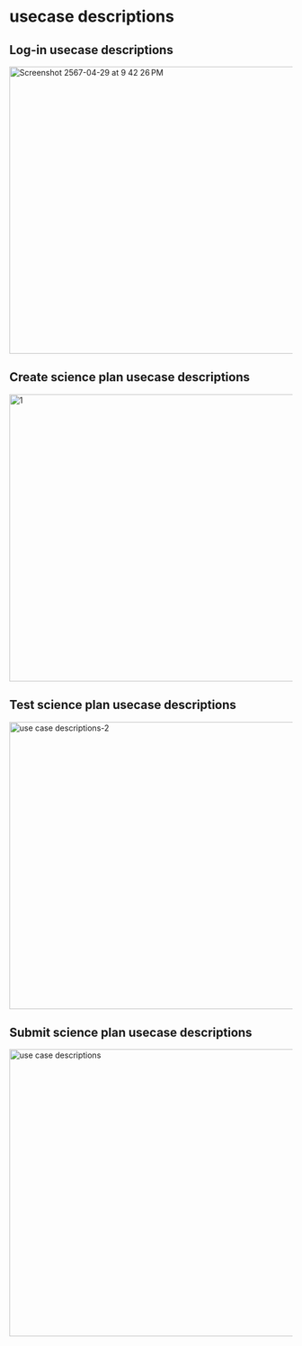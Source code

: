 # usecase descriptions
## Log-in usecase descriptions
<img width="510" alt="Screenshot 2567-04-29 at 9 42 26 PM" src="https://github.com/ICT-Mahidol/Gemini-2023/assets/142560618/9816badc-b83c-4eb6-96fe-4171203ed146">

## Create science plan usecase descriptions
<img width="510" alt="1" src="https://github.com/ICT-Mahidol/Gemini-2023/assets/142560618/d0bdd931-303e-49bd-b3aa-60210df3b736">

## Test science plan usecase descriptions
<img width="510" alt="use case descriptions-2" src="https://github.com/ICT-Mahidol/Gemini-2023/assets/142560618/b875707f-c76e-4ed7-b638-cf18f241a178">

## Submit science plan usecase descriptions
<img width="510" alt="use case descriptions" src="https://github.com/ICT-Mahidol/Gemini-2023/assets/142560618/0704422c-f426-48a2-8853-8d19096c1f17">
